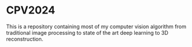 # CPV2024
This is a repository containing most of my computer vision algorithm from traditional image processing to state of the art deep learning to 3D reconstruction.
